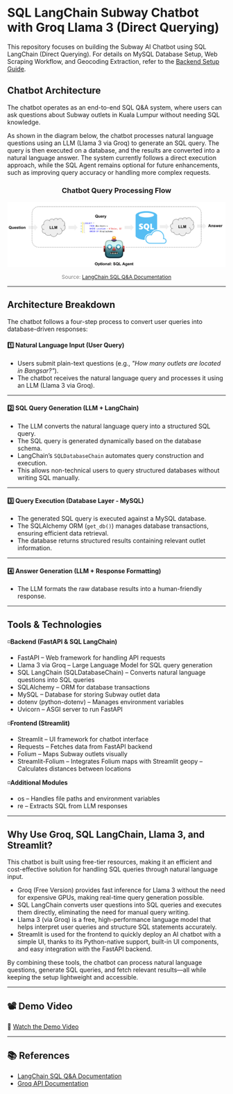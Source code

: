# SQL LangChain Subway Chatbot with Groq Llama 3 (Direct Querying)

This repository focuses on building the Subway AI Chatbot using SQL LangChain (Direct Querying). For details on MySQL Database Setup, Web Scraping Workflow, and Geocoding Extraction, refer to the [Backend Setup Guide](https://github.com/FarihaAnis/subway-aichatbot/tree/master/backend).

## Chatbot Architecture
The chatbot operates as an end-to-end SQL Q&A system, where users can ask questions about Subway outlets in Kuala Lumpur without needing SQL knowledge.

As shown in the diagram below, the chatbot processes natural language questions using an LLM (Llama 3 via Groq) to generate an SQL query. The query is then executed on a database, and the results are converted into a natural language answer. The system currently follows a direct execution approach, while the SQL Agent remains optional for future enhancements, such as improving query accuracy or handling more complex requests.

<div align="center">
    <h3><b>Chatbot Query Processing Flow</b></h3>
    <img src="chatbot-workflow.png" alt="Chatbot Query Processing Flow">
    <p style="font-size: 12px; color: gray;">
        Source: <a href="https://python.langchain.com/docs/tutorials/sql_qa/#system-prompt" target="_blank">
        LangChain SQL Q&A Documentation</a>
    </p>
</div>


---

## Architecture Breakdown

The chatbot follows a four-step process to convert user queries into database-driven responses:

#### **1️⃣ Natural Language Input (User Query)**  
- Users submit plain-text questions (e.g., *"How many outlets are located in Bangsar?"*).  
- The chatbot receives the natural language query and processes it using an LLM (Llama 3 via Groq).

---

#### **2️⃣ SQL Query Generation (LLM + LangChain)**  
- The LLM converts the natural language query into a structured SQL query.  
- The SQL query is generated dynamically based on the database schema.  
- LangChain’s `SQLDatabaseChain` automates query construction and execution.  
- This allows non-technical users to query structured databases without writing SQL manually.

---

#### 3️⃣ **Query Execution (Database Layer - MySQL)**
- The generated SQL query is executed against a MySQL database.
- The SQLAlchemy ORM (`get_db()`) manages database transactions, ensuring efficient data retrieval.
- The database returns structured results containing relevant outlet information.

---

#### 4️⃣ **Answer Generation (LLM + Response Formatting)**
- The LLM formats the raw database results into a human-friendly response.

---

## Tools & Technologies
◽**Backend (FastAPI & SQL LangChain)**
- FastAPI – Web framework for handling API requests
- Llama 3 via Groq – Large Language Model for SQL query generation
- SQL LangChain (SQLDatabaseChain) – Converts natural language questions into SQL queries
- SQLAlchemy – ORM for database transactions
- MySQL – Database for storing Subway outlet data
- dotenv (python-dotenv) – Manages environment variables
- Uvicorn – ASGI server to run FastAPI
  
◽**Frontend (Streamlit)**
- Streamlit – UI framework for chatbot interface
- Requests – Fetches data from FastAPI backend
- Folium – Maps Subway outlets visually
- Streamlit-Folium – Integrates Folium maps with Streamlit
geopy – Calculates distances between locations

◽**Additional Modules**
- os – Handles file paths and environment variables
- re – Extracts SQL from LLM responses

---

## Why Use Groq, SQL LangChain, Llama 3, and Streamlit?
This chatbot is built using free-tier resources, making it an efficient and cost-effective solution for handling SQL queries through natural language input.
- Groq (Free Version) provides fast inference for Llama 3 without the need for expensive GPUs, making real-time query generation possible.
- SQL LangChain converts user questions into SQL queries and executes them directly, eliminating the need for manual query writing.
- Llama 3 (via Groq) is a free, high-performance language model that helps interpret user queries and structure SQL statements accurately.
- Streamlit is used for the frontend to quickly deploy an AI chatbot with a simple UI, thanks to its Python-native support, built-in UI components, and easy integration with the FastAPI backend.
  
By combining these tools, the chatbot can process natural language questions, generate SQL queries, and fetch relevant results—all while keeping the setup lightweight and accessible.

---

## 📽️ Demo Video  

🎥 [Watch the Demo Video](https://github.com/user-attachments/assets/52ccacbd-c9e0-49d8-9843-d80bbebdf1de)

---

## 📚 References  

- [LangChain SQL Q&A Documentation](https://python.langchain.com/docs/tutorials/sql_qa/#system-prompt)  
- [Groq API Documentation](https://console.groq.com/docs/overview)  
